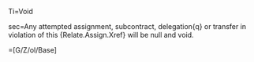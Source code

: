 Ti=Void

sec=Any attempted assignment, subcontract, delegation{q} or transfer in violation of this {Relate.Assign.Xref} will be null and void.

=[G/Z/ol/Base]